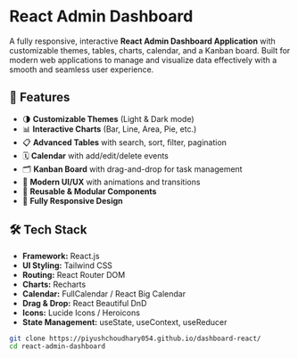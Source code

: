 # React Admin Dashboard

A fully responsive, interactive **React Admin Dashboard Application** 
with customizable themes, tables, charts, calendar, and a Kanban board.
Built for modern web applications to manage and visualize data effectively
with a smooth and seamless user experience.

## 🚀 Features

- 🌗 **Customizable Themes** (Light & Dark mode)
- 📊 **Interactive Charts** (Bar, Line, Area, Pie, etc.)
- 📋 **Advanced Tables** with search, sort, filter, pagination
- 🗓️ **Calendar** with add/edit/delete events
- 🗂 **Kanban Board** with drag-and-drop for task management
- 🎨 **Modern UI/UX** with animations and transitions
- 🧩 **Reusable & Modular Components**
- 📱 **Fully Responsive Design**

## 🛠️ Tech Stack

- **Framework:** React.js
- **UI Styling:** Tailwind CSS
- **Routing:** React Router DOM
- **Charts:** Recharts
- **Calendar:** FullCalendar / React Big Calendar
- **Drag & Drop:** React Beautiful DnD
- **Icons:** Lucide Icons / Heroicons
- **State Management:** useState, useContext, useReducer

```bash
git clone https://piyushchoudhary054.github.io/dashboard-react/
cd react-admin-dashboard




